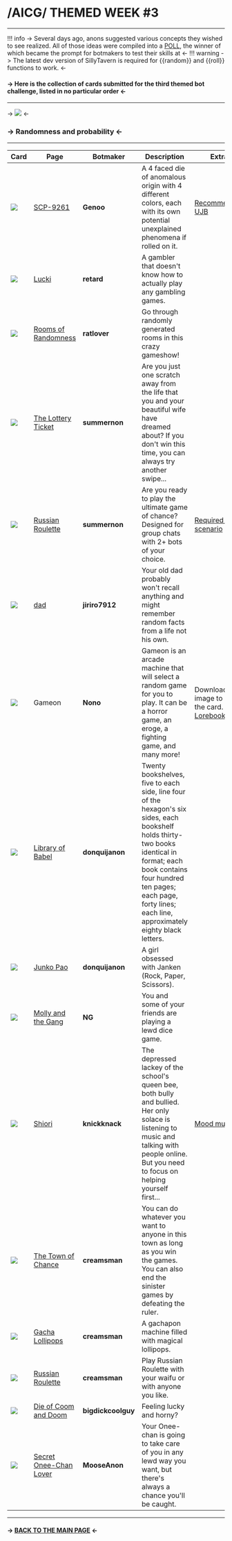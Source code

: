 # /AICG/ THEMED WEEK #3
***
!!! info
	-> Several days ago, anons suggested various concepts they wished to see realized. All of those ideas were compiled into a [POLL](https://strawpoll.com/kogjkB34EZ6/results), the winner of which became the prompt for botmakers to test their skills at <-
!!! warning
	-> The latest dev version of SillyTavern is required for {{random}} and {{roll}} functions to work. <-
#### -> Here is the collection of cards submitted for the third themed bot challenge, listed in no particular order <-
***
-> ![](https://files.catbox.moe/mj0c4r.jpg) <-
### -> Randomness and probability <-
***
Card | Page | Botmaker | Description | Extra
------ | ------ | ------ | ----- | -----
![](https://files.catbox.moe/yomq42.png) | [SCP-9261](https://www.chub.ai/characters/Genoo/d3eede02-1a0f-497e-a5e9-3ef2fdaa58f7) | **Genoo** | A 4 faced die of anomalous origin with 4 different colors, each with its own potential unexplained phenomena if rolled on it. | [Recommended UJB](https://files.catbox.moe/gi9e6i.txt)
![](https://files.catbox.moe/s8gu0a.png) | [Lucki](https://www.chub.ai/characters/retard/72815b94-4b6b-4bd4-898a-787bd5de07d7) | **retard** | A gambler that doesn't know how to actually play any gambling games. |
![](https://files.catbox.moe/augvh6.png) | [Rooms of Randomness](https://www.chub.ai/characters/ratlover/3fd6e7b1-2615-4022-abc5-86efffbc448c) | **ratlover** | Go through randomly generated rooms in this crazy gameshow! |
![](https://files.catbox.moe/wgj3d2.png) | [The Lottery Ticket](https://www.chub.ai/characters/summernon/658488d2-74ba-4f31-b252-5b733548fdc1) | **summernon** | Are you just one scratch away from the life that you and your beautiful wife have dreamed about? If you don't win this time, you can always try another swipe... |
![](https://files.catbox.moe/5elayf.png) | [Russian Roulette](https://www.chub.ai/characters/summernon/5dfe017f-e59a-44bd-8f32-597acbb399a1) | **summernon** | Are you ready to play the ultimate game of chance? Designed for group chats with 2+ bots of your choice. | [Required chat scenario](https://rentry.org/russian-roulette-scenario)
![](https://files.catbox.moe/fbc5eh.png) | [dad](https://booru.plus/+pygmalion2367#c=aza8wdmq) | **jiriro7912** | Your old dad probably won't recall anything and might remember random facts from a life not his own. |
![](https://files.catbox.moe/uhk44f.png) | Gameon | **Nono** | Gameon is an arcade machine that will select a random game for you to play. It can be a horror game, an eroge, a fighting game, and many more! | Download image to get the card. [Lorebook](https://files.catbox.moe/zb44jl.json)
![](https://files.catbox.moe/j95sbh.png) | [Library of Babel](https://www.chub.ai/characters/donquijanon/60fb281d-9ddf-4ef5-9ece-c2ff0bc251e2) | **donquijanon** | Twenty bookshelves, five to each side, line four of the hexagon's six sides, each bookshelf holds thirty-two books identical in format; each book contains four hundred ten pages; each page, forty lines; each line, approximately eighty black letters. |
![](https://files.catbox.moe/jdng3r.png) | [Junko Pao](https://www.chub.ai/characters/donquijanon/20812f7e-c95c-4313-ad87-9b46b680769b) | **donquijanon** | A girl obsessed with Janken (Rock, Paper, Scissors). |
![](https://files.catbox.moe/cf2bjx.png) | [Molly and the Gang](https://www.chub.ai/characters/NG/f07ba12e-af59-47ac-99ad-9b2e0fa5c3bf) | **NG** | You and some of your friends are playing a lewd dice game. |
![](https://files.catbox.moe/99wdxp.png) | [Shiori](https://www.chub.ai/characters/knickknack/e6b739ab-b0ef-404e-87fb-ae42cb0a36c8) | **knickknack** | The depressed lackey of the school's queen bee, both bully and bullied. Her only solace is listening to music and talking with people online. But you need to focus on helping yourself first... | [Mood music](https://www.youtube.com/watch?v=Ul3bqL8o3jk)
![](https://files.catbox.moe/wmmyze.png) | [The Town of Chance](https://www.chub.ai/characters/creamsan/1caea601-9a9e-42da-a9e3-08db75985ad5) | **creamsman** | You can do whatever you want to anyone in this town as long as you win the games. You can also end the sinister games by defeating the ruler. |
![](https://files.catbox.moe/i05zi2.png) | [Gacha Lollipops](https://chub.ai/characters/creamsan/gacha-lollipops) | **creamsman** | A gachapon machine filled with magical lollipops. |
![](https://files.catbox.moe/pbtq3c.png) | [Russian Roulette](https://www.chub.ai/characters/creamsan/57bb6f4d-9a2a-4431-96ac-f9336f638273) | **creamsman** | Play Russian Roulette with your waifu or with anyone you like. |
![](https://files.catbox.moe/uk09p9.png) | [Die of Coom and Doom](https://www.chub.ai/characters/bigdickcoolguy/b28e669b-87a0-41a3-8871-da08415fe98b) | **bigdickcoolguy** | Feeling lucky and horny? |
![](https://files.catbox.moe/1g2tst.png) | [Secret Onee-Chan Lover](https://www.chub.ai/characters/MooseAnon/secret-onee-chan-lover-7d1f3d47) | **MooseAnon** | Your Onee-chan is going to take care of you in any lewd way you want, but there's always a chance you'll be caught. |

***
#### -> [BACK TO THE MAIN PAGE](https://rentry.org/aicgthemedweeks) <-